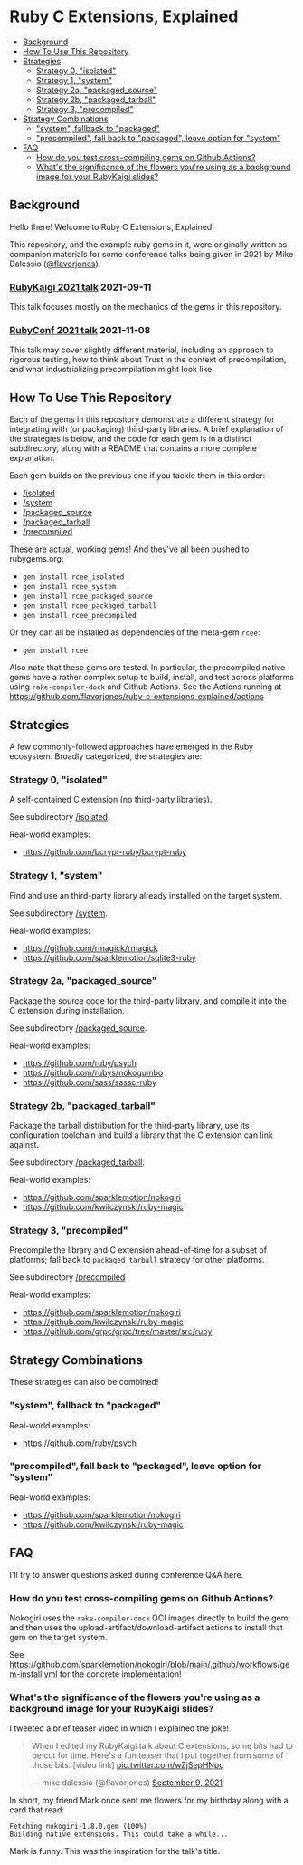 # Ruby C Extensions, Explained

<!-- use "markdown-toc -i README.md" to regenerate the table of contents -->

<!-- toc -->

- [Background](#background)
- [How To Use This Repository](#how-to-use-this-repository)
- [Strategies](#strategies)
  * [Strategy 0, "isolated"](#strategy-0-isolated)
  * [Strategy 1, "system"](#strategy-1-system)
  * [Strategy 2a, "packaged_source"](#strategy-2a-packaged_source)
  * [Strategy 2b, "packaged_tarball"](#strategy-2b-packaged_tarball)
  * [Strategy 3, "precompiled"](#strategy-3-precompiled)
- [Strategy Combinations](#strategy-combinations)
  * ["system", fallback to "packaged"](#system-fallback-to-packaged)
  * ["precompiled", fall back to "packaged", leave option for "system"](#precompiled-fall-back-to-packaged-leave-option-for-system)
- [FAQ](#faq)
  * [How do you test cross-compiling gems on Github Actions?](#how-do-you-test-cross-compiling-gems-on-github-actions)
  * [What's the significance of the flowers you're using as a background image for your RubyKaigi slides?](#whats-the-significance-of-the-flowers-youre-using-as-a-background-image-for-your-rubykaigi-slides)

<!-- tocstop -->

## Background

Hello there! Welcome to Ruby C Extensions, Explained.

This repository, and the example ruby gems in it, were originally written as companion materials for some conference talks being given in 2021 by Mike Dalessio ([@flavorjones](https://twitter.com/flavorjones)).


### [RubyKaigi 2021 talk](https://rubykaigi.org/2021-takeout/presentations/flavorjones.html) 2021-09-11

This talk focuses mostly on the mechanics of the gems in this repository. 


### [RubyConf 2021 talk](https://rubyconf.org/program/sessions#session-1214) 2021-11-08

This talk may cover slightly different material, including an approach to rigorous testing, how to think about Trust in the context of precompilation, and what industrializing precompilation might look like.


## How To Use This Repository

Each of the gems in this repository demonstrate a different strategy for integrating with (or packaging) third-party libraries. A brief explanation of the strategies is below, and the code for each gem is in a distinct subdirectory, along with a README that contains a more complete explanation.

Each gem builds on the previous one if you tackle them in this order:

- [/isolated](./isolated)
- [/system](./system)
- [/packaged_source](./packaged_source)
- [/packaged_tarball](./packaged_tarball)
- [/precompiled](./precompiled)


These are actual, working gems! And they've all been pushed to rubygems.org:

- `gem install rcee_isolated`
- `gem install rcee_system`
- `gem install rcee_packaged_source`
- `gem install rcee_packaged_tarball`
- `gem install rcee_precompiled`

Or they can all be installed as dependencies of the meta-gem `rcee`:

- `gem install rcee`


Also note that these gems are tested. In particular, the precompiled native gems have a rather complex setup to build, install, and test across platforms using `rake-compiler-dock` and Github Actions. See the Actions running at https://github.com/flavorjones/ruby-c-extensions-explained/actions


## Strategies

A few commonly-followed approaches have emerged in the Ruby ecosystem. Broadly categorized, the
strategies are:

### Strategy 0, "isolated"

A self-contained C extension (no third-party libraries).

See subdirectory [/isolated](./isolated).

Real-world examples:

- https://github.com/bcrypt-ruby/bcrypt-ruby


### Strategy 1, "system"

Find and use an third-party library already installed on the target system.

See subdirectory [/system](./system).

Real-world examples:

- https://github.com/rmagick/rmagick
- https://github.com/sparklemotion/sqlite3-ruby


### Strategy 2a, "packaged_source"

Package the source code for the third-party library, and compile it into the C extension during installation.

See subdirectory [/packaged_source](./packaged_source).

Real-world examples:

- https://github.com/ruby/psych
- https://github.com/rubys/nokogumbo
- https://github.com/sass/sassc-ruby


### Strategy 2b, "packaged_tarball"

Package the tarball distribution for the third-party library, use its configuration toolchain and build a library that the C extension can link against.

See subdirectory [/packaged_tarball](./packaged_tarball).


Real-world examples:

- https://github.com/sparklemotion/nokogiri
- https://github.com/kwilczynski/ruby-magic


### Strategy 3, "precompiled"

Precompile the library and C extension ahead-of-time for a subset of platforms; fall back to `packaged_tarball` strategy for other platforms.

See subdirectory [/precompiled](./precompiled)

Real-world examples:

- https://github.com/sparklemotion/nokogiri
- https://github.com/kwilczynski/ruby-magic
- https://github.com/grpc/grpc/tree/master/src/ruby


## Strategy Combinations

These strategies can also be combined!

### "system", fallback to "packaged"

Real-world examples:

- https://github.com/ruby/psych


### "precompiled", fall back to "packaged", leave option for "system"

Real-world examples:

- https://github.com/sparklemotion/nokogiri
- https://github.com/kwilczynski/ruby-magic


## FAQ

I'll try to answer questions asked during conference Q&A here.

### How do you test cross-compiling gems on Github Actions?

Nokogiri uses the `rake-compiler-dock` OCI images directly to build the gem; and then uses the upload-artifact/download-artifact actions to install that gem on the target system.

See https://github.com/sparklemotion/nokogiri/blob/main/.github/workflows/gem-install.yml for the concrete implementation!


### What's the significance of the flowers you're using as a background image for your RubyKaigi slides?

I tweeted a brief teaser video in which I explained the joke!

<blockquote class="twitter-tweet">
  <p lang="en" dir="ltr">When I edited my RubyKaigi talk about C extensions, some bits had to be cut for time. Here&#39;s a fun teaser that I put together from some of those bits. [video link]
    <a href="https://t.co/wZjSepHNpq">pic.twitter.com/wZjSepHNpq</a>
  </p>
  &mdash; mike dalessio (@flavorjones)
  <a href="https://twitter.com/flavorjones/status/1435979823688691723?ref_src=twsrc%5Etfw">September 9, 2021</a>
</blockquote>

In short, my friend Mark once sent me flowers for my birthday along with a card that read:

``` text
Fetching nokogiri-1.8.0.gem (100%)
Building native extensions. This could take a while...
```

Mark is funny. This was the inspiration for the talk's title.
